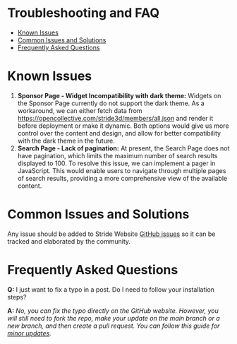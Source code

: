 # Troubleshooting and FAQ
- [Known Issues](#known-issues)
- [Common Issues and Solutions](#common-issues-and-solutions)
- [Frequently Asked Questions](#frequently-asked-questions)

# Known Issues

1. **Sponsor Page - Widget Incompatibility with dark theme:** Widgets on the Sponsor Page currently do not support the dark theme. As a workaround, we can either fetch data from https://opencollective.com/stride3d/members/all.json and render it before deployment or make it dynamic. Both options would give us more control over the content and design, and allow for better compatibility with the dark theme in the future.
1. **Search Page - Lack of pagination:** At present, the Search Page does not have pagination, which limits the maximum number of search results displayed to 100. To resolve this issue, we can implement a pager in JavaScript. This would enable users to navigate through multiple pages of search results, providing a more comprehensive view of the available content. 

# Common Issues and Solutions

Any issue should be added to Stride Website [GitHub issues](https://github.com/stride3d/stride-website/issues) so it can be tracked and elaborated by the community.

# Frequently Asked Questions

**Q:** I just want to fix a typo in a post. Do I need to follow your installation steps?

**A:** *No, you can fix the typo directly on the GitHub website. However, you will still need to fork the repo, make your update on the main branch or a new branch, and then create a pull request. You can follow this guide for [minor updates](content.md#small-updates).*


